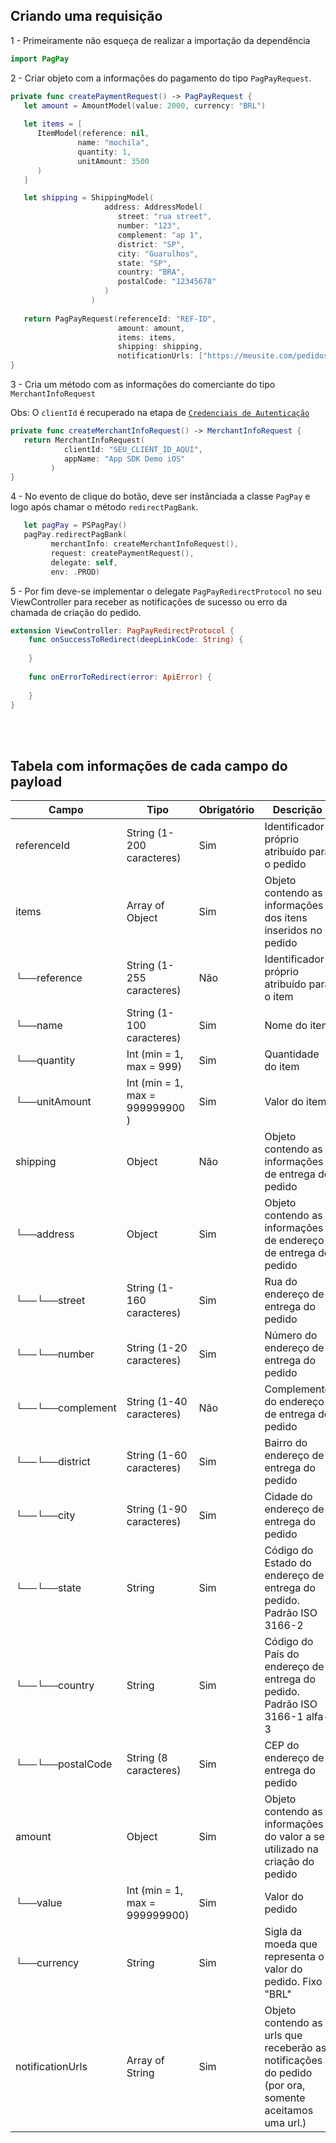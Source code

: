 ## Criando uma requisição

1 - Primeiramente não esqueça de realizar a importação da dependência

```swift
import PagPay
```

2 - Criar objeto com a informações do pagamento do tipo `PagPayRequest`.

```swift
private func createPaymentRequest() -> PagPayRequest {
   let amount = AmountModel(value: 2000, currency: "BRL")
            
   let items = [
      ItemModel(reference: nil,
               name: "mochila",
               quantity: 1,
               unitAmount: 3500
      )
   ]

   let shipping = ShippingModel(
                     address: AddressModel(
                        street: "rua street",
                        number: "123",
                        complement: "ap 1",
                        district: "SP",
                        city: "Guarulhos",
                        state: "SP",
                        country: "BRA",
                        postalCode: "12345678"
                     )
                  )
   
   return PagPayRequest(referenceId: "REF-ID",
                        amount: amount,
                        items: items,
                        shipping: shipping,
                        notificationUrls: ["https://meusite.com/pedidos/pagamentos"])
}
```

3 - Cria um método com as informações do comerciante do tipo `MerchantInfoRequest`

Obs: O `clientId` é recuperado na etapa de [`Credenciais de Autenticação`](./../README.md#credenciais-de-autenticação)

```swift
private func createMerchantInfoRequest() -> MerchantInfoRequest {
   return MerchantInfoRequest(
            clientId: "SEU_CLIENT_ID_AQUI", 
            appName: "App SDK Demo iOS"
         )
}
```

4 - No evento de clique do botão, deve ser instânciada a classe `PagPay` e logo após chamar o método `redirectPagBank`.

```swift
   let pagPay = PSPagPay()
   pagPay.redirectPagBank(
         merchantInfo: createMerchantInfoRequest(),
         request: createPaymentRequest(),
         delegate: self,
         env: .PROD)
```

5 - Por fim deve-se implementar o delegate `PagPayRedirectProtocol` no seu ViewController para receber as notificações de sucesso ou erro da chamada de criação do pedido.

```swift
extension ViewController: PagPayRedirectProtocol {
    func onSuccessToRedirect(deepLinkCode: String) {
        
    }
    
    func onErrorToRedirect(error: ApiError) {
        
    }
}
```
<br>
<br>

## Tabela com informações de cada campo do payload

|      Campo          |              Tipo               | Obrigatório |                                               Descrição                                               |
|---------------------|---------------------------------|-------------|-------------------------------------------------------------------------------------------------------|
|   referenceId       |    String (1-200 caracteres)    |     Sim     |                             Identificador próprio atribuído para o pedido                             |
|   items             |    Array of Object              |     Sim     |                      Objeto contendo as informações dos itens inseridos no pedido                     |
|   └──reference      |    String (1-255 caracteres)    |     Não     |                             Identificador próprio atribuído para o item                               |
|   └──name           |    String (1-100  caracteres)   |     Sim     |                                             Nome do item                                              |
|   └──quantity       |    Int (min = 1, max = 999)     |     Sim     |                                          Quantidade do item                                           |
|   └──unitAmount     | Int (min = 1, max = 999999900 ) |     Sim     |                                             Valor do item                                             |
|   shipping          |             Object              |     Não     |                         Objeto contendo as informações de entrega do pedido                           |
|    └──address       |             Object              |     Sim     |                    Objeto contendo as informações de endereço de entrega do pedido                    |
|    └──└──street     |    String (1-160 caracteres)    |     Sim     |                                 Rua do endereço de entrega do pedido                                  |
|    └──└──number     |    String (1-20 caracteres)     |     Sim     |                                Número do endereço de entrega do pedido                                |
|    └──└──complement |    String (1-40 caracteres)     |     Não     |                             Complemento do endereço de entrega do pedido                              |
|    └──└──district   |    String (1-60 caracteres)     |     Sim     |                                Bairro do endereço de entrega do pedido                                |
|    └──└──city       |    String (1-90 caracteres)     |     Sim     |                                Cidade do endereço de entrega do pedido                                |
|    └──└──state      |             String              |     Sim     |                 Código do Estado do endereço de entrega do pedido. Padrão ISO 3166-2                  |
|    └──└──country    |             String              |     Sim     |               Código do País do endereço de entrega do pedido. Padrão ISO 3166-1 alfa-3               |
|    └──└──postalCode |      String (8 caracteres)      |     Sim     |                                 CEP do endereço de entrega do pedido                                  |
|    amount           |             Object              |     Sim     |             Objeto contendo as informações do valor a ser utilizado na criação do pedido              |
|     └──value        | Int (min = 1, max = 999999900)  |     Sim     |                                            Valor do pedido                                            |
|     └──currency     |             String              |     Sim     |                      Sigla da moeda que representa o valor do pedido. Fixo "BRL"                      |
|    notificationUrls |         Array of String         |     Sim     | Objeto contendo as urls que receberão as notificações do pedido (por ora, somente aceitamos uma url.) |